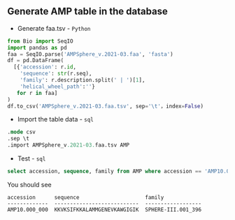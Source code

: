 ## Generate AMP table in the database

- Generate faa.tsv - `Python`

```python
from Bio import SeqIO
import pandas as pd
faa = SeqIO.parse('AMPSphere_v.2021-03.faa', 'fasta')
df = pd.DataFrame(
  [{'accession': r.id, 
    'sequence': str(r.seq), 
    'family': r.description.split(' | ')[1], 
    'helical_wheel_path':''} 
   for r in faa]
)
df.to_csv('AMPSphere_v.2021-03.faa.tsv', sep='\t'，index=False)
```

- Import the table data - `sql`

```sql
.mode csv
.sep \t
.import AMPSphere_v.2021-03.faa.tsv AMP
```

- Test - `sql`

```sql
select accession, sequence, family from AMP where accession == 'AMP10.000_000';
```
You should see 
```text
accession      sequence                     family            
-------------  ---------------------------  ------------------
AMP10.000_000  KKVKSIFKKALAMMGENEVKAWGIGIK  SPHERE-III.001_396
```



